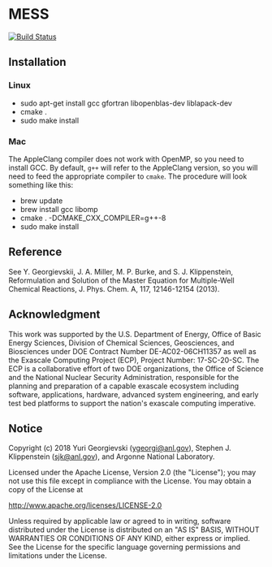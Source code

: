 # MESS

[![Build Status](https://travis-ci.com/PACChem/MESS.svg)](https://travis-ci.com/PACChem/MESS)

## Installation

### Linux
- sudo apt-get install gcc gfortran libopenblas-dev liblapack-dev
- cmake .
- sudo make install

### Mac

The AppleClang compiler does not work with OpenMP, so you need to install GCC.
By default, `g++` will refer to the AppleClang version, so you will need to
feed the appropriate compiler to `cmake`. The procedure will look something
like this:
- brew update
- brew install gcc libomp
- cmake . -DCMAKE_CXX_COMPILER=g++-8
- sudo make install


## Reference

See Y. Georgievskii, J. A. Miller, M. P. Burke, and S. J. Klippenstein,
Reformulation and Solution of the Master Equation for Multiple-Well Chemical
Reactions, J. Phys. Chem. A, 117, 12146-12154 (2013).

## Acknowledgment

This work was supported by the U.S. Department of Energy, Office of Basic Energy
Sciences, Division of Chemical Sciences, Geosciences, and Biosciences under DOE
Contract Number DE-AC02-06CH11357 as well as the Exascale Computing Project
(ECP), Project Number: 17-SC-20-SC.  The ECP is a collaborative effort of two
DOE organizations, the Office of Science and the National Nuclear Security
Administration, responsible for the planning and preparation of a capable
exascale ecosystem including software, applications, hardware, advanced system
engineering, and early test bed platforms to support the nation's exascale
computing imperative. 

## Notice

Copyright (c) 2018 Yuri Georgievski (ygeorgi@anl.gov), Stephen J.
Klippenstein (sjk@anl.gov), and Argonne National Laboratory.

Licensed under the Apache License, Version 2.0 (the "License");
you may not use this file except in compliance with the License.
You may obtain a copy of the License at

   http://www.apache.org/licenses/LICENSE-2.0

Unless required by applicable law or agreed to in writing, software
distributed under the License is distributed on an "AS IS" BASIS,
WITHOUT WARRANTIES OR CONDITIONS OF ANY KIND, either express or implied.
See the License for the specific language governing permissions and
limitations under the License.
